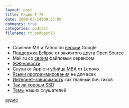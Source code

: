 ```yaml
---
layout: post
title: Радио–Т 78
date: 2008-03-24T08:33:00
comments: true
categories: podcast
filename: rt_podcast78
---
```


- Слияние MS и Yahoo по [версии](http://business.compulenta.ru/351474/) Google
- [Поддержка](http://www.opennet.ru/opennews/art.shtml?num=14863) Eclipse от заклятого друга Open Source
- Mail.ru со [своим](http://internetno.net/2008/03/18/mailru_files/) файловым сервисом
- [ЖЖ-новости](http://internetno.net/2008/03/19/lj_boycot/)
- [Слухи](http://www.deepapple.com/news/30164.html) от Apple и [убийца MBA](http://www.engadget.com/2008/03/20/lenovo-x300-ad-takes-the-macbook-air-head-on/) от Lenovo
- [Языки программирования](http://www.opennet.ru/opennews/art.shtml?num=14848) не для всех
- [Интернет–зависимость](http://hitech.tomsk.ru/hitech/7285-internet-zavisimost-priznali.html) как главный бич гиков
- [Так ли хороши SSD](http://hitech.tomsk.ru/newsmobile/7271-tak-li-khoroshi-ssd-diski-kak-ikh.html)
- [Темы](http://radio-t.com/temi_dlja_vipuskov/temyi-dlya-78/) наших слушателей

[аудио](http://cdn.radio-t.com/rt_podcast78.mp3)
<audio src="http://cdn.radio-t.com/rt_podcast78.mp3" preload="none"></audio>

